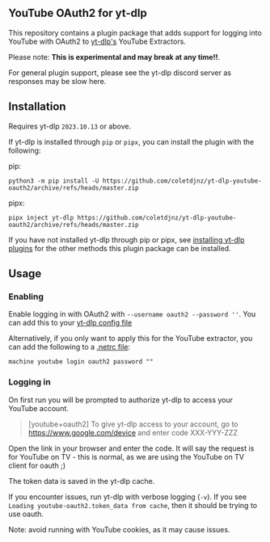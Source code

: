 ## YouTube OAuth2 for yt-dlp

This repository contains a plugin package that adds support for logging into YouTube with OAuth2 to [yt-dlp's](https://github.com/yt-dlp/yt-dlp#readme) YouTube Extractors. 

Please note: **This is experimental and may break at any time!!**.

For general plugin support, please see the yt-dlp discord server as responses may be slow here.

## Installation

Requires yt-dlp `2023.10.13` or above.

If yt-dlp is installed through `pip` or `pipx`, you can install the plugin with the following:

pip:
```
python3 -m pip install -U https://github.com/coletdjnz/yt-dlp-youtube-oauth2/archive/refs/heads/master.zip
```

pipx:
```
pipx inject yt-dlp https://github.com/coletdjnz/yt-dlp-youtube-oauth2/archive/refs/heads/master.zip
```

If you have not installed yt-dlp through pip or pipx, see [installing yt-dlp plugins](https://github.com/yt-dlp/yt-dlp#installing-plugins) for the other methods this plugin package can be installed.

## Usage

### Enabling
Enable logging in with OAuth2 with `--username oauth2 --password ''`. You can add this to your [yt-dlp config file](https://github.com/yt-dlp/yt-dlp?tab=readme-ov-file#configuration)

Alternatively, if you only want to apply this for the YouTube extractor, you can add the following to a [.netrc file](https://github.com/yt-dlp/yt-dlp?tab=readme-ov-file#authentication-with-netrc):
 ```
machine youtube login oauth2 password ""
```

### Logging in 
On first run you will be prompted to authorize yt-dlp to access your YouTube account.
> [youtube+oauth2] To give yt-dlp access to your account, go to  https://www.google.com/device  and enter code XXX-YYY-ZZZ

Open the link in your browser and enter the code. It will say the request is for YouTube on TV - this is normal, as we are using the YouTube on TV client for oauth ;)

The token data is saved in the yt-dlp cache.

If you encounter issues, run yt-dlp with verbose logging (`-v`). If you see `Loading youtube-oauth2.token_data from cache`, then it should be trying to use oauth.

Note: avoid running with YouTube cookies, as it may cause issues.
